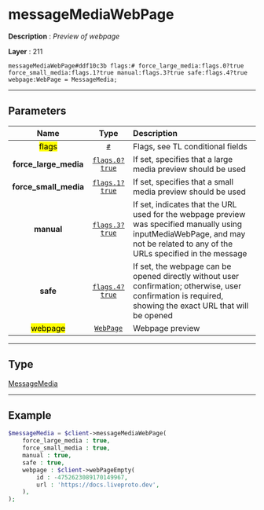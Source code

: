 # messageMediaWebPage

**Description** : *Preview of webpage*

**Layer** : 211

```tl
messageMediaWebPage#ddf10c3b flags:# force_large_media:flags.0?true force_small_media:flags.1?true manual:flags.3?true safe:flags.4?true webpage:WebPage = MessageMedia;
```

---

## Parameters

| Name | Type | Description |
| :---: | :---: | :--- |
| <mark>flags</mark> | [`#`](type/#) | Flags, see TL conditional fields |
| **force_large_media** | [`flags.0?true`](type/true) | If set, specifies that a large media preview should be used |
| **force_small_media** | [`flags.1?true`](type/true) | If set, specifies that a small media preview should be used |
| **manual** | [`flags.3?true`](type/true) | If set, indicates that the URL used for the webpage preview was specified manually using inputMediaWebPage, and may not be related to any of the URLs specified in the message |
| **safe** | [`flags.4?true`](type/true) | If set, the webpage can be opened directly without user confirmation; otherwise, user confirmation is required, showing the exact URL that will be opened |
| <mark>webpage</mark> | [`WebPage`](type/WebPage) | Webpage preview |

---

## Type

[MessageMedia](type/MessageMedia)

---

## Example

```php
$messageMedia = $client->messageMediaWebPage(
	force_large_media : true,
	force_small_media : true,
	manual : true,
	safe : true,
	webpage : $client->webPageEmpty(
		id : -4752623089170149967,
		url : 'https://docs.liveproto.dev',
	),
);
```